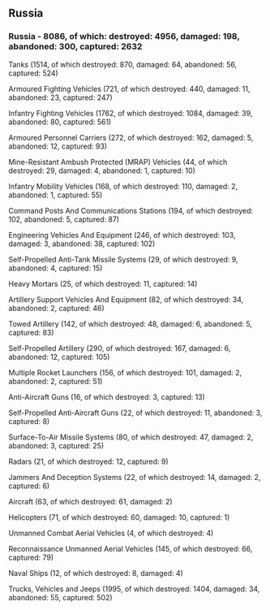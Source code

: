 
 
 ## Russia
 
 ### Russia - 8086, of which: destroyed: 4956, damaged: 198, abandoned: 300, captured: 2632

 

 

 Tanks (1514, of which destroyed: 870, damaged: 64, abandoned: 56, captured: 524)

 Armoured Fighting Vehicles (721, of which destroyed: 440, damaged: 11, abandoned: 23, captured: 247)

 Infantry Fighting Vehicles (1762, of which destroyed: 1084, damaged: 39, abandoned: 80, captured: 561)

 Armoured Personnel Carriers (272, of which destroyed: 162, damaged: 5, abandoned: 12, captured: 93)

 Mine-Resistant Ambush Protected (MRAP) Vehicles (44, of which destroyed: 29, damaged: 4, abandoned: 1, captured: 10)

 Infantry Mobility Vehicles (168, of which destroyed: 110, damaged: 2, abandoned: 1, captured: 55)

 Command Posts And Communications Stations (194, of which destroyed: 102, abandoned: 5, captured: 87)

 Engineering Vehicles And Equipment (246, of which destroyed: 103, damaged: 3, abandoned: 38, captured: 102)

 Self-Propelled Anti-Tank Missile Systems (29, of which destroyed: 9, abandoned: 4, captured: 15)

 Heavy Mortars (25, of which destroyed: 11, captured: 14)

 Artillery Support Vehicles And Equipment (82, of which destroyed: 34, abandoned: 2, captured: 46)

 Towed Artillery (142, of which destroyed: 48, damaged: 6, abandoned: 5, captured: 83)

 Self-Propelled Artillery (290, of which destroyed: 167, damaged: 6, abandoned: 12, captured: 105)

 Multiple Rocket Launchers (156, of which destroyed: 101, damaged: 2, abandoned: 2, captured: 51)

 Anti-Aircraft Guns (16, of which destroyed: 3, captured: 13)

 Self-Propelled Anti-Aircraft Guns (22, of which destroyed: 11, abandoned: 3, captured: 8)

 Surface-To-Air Missile Systems (80, of which destroyed: 47, damaged: 2, abandoned: 3, captured: 25)

 Radars (21, of which destroyed: 12, captured: 9)

 Jammers And Deception Systems (22, of which destroyed: 14, damaged: 2, captured: 6)

 Aircraft (63, of which destroyed: 61, damaged: 2)

 Helicopters (71, of which destroyed: 60, damaged: 10, captured: 1)

 Unmanned Combat Aerial Vehicles (4, of which destroyed: 4)

 Reconnaissance Unmanned Aerial Vehicles (145, of which destroyed: 66, captured: 79)

 Naval Ships (12, of which destroyed: 8, damaged: 4)

 Trucks, Vehicles and Jeeps (1995, of which destroyed: 1404, damaged: 34, abandoned: 55, captured: 502)

